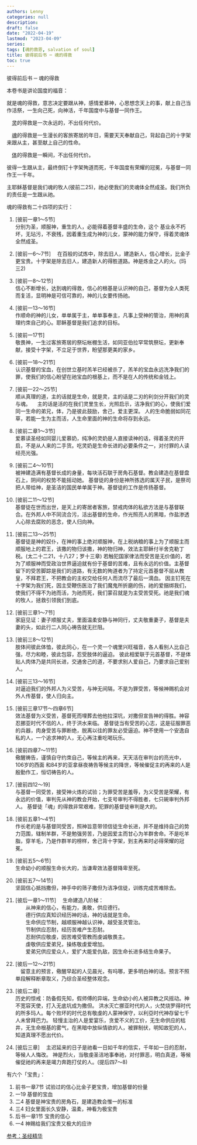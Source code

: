 ```yaml
---
authors: Lenny
categories: null
description: 
draft: false
date: "2022-04-19"
lastmod: "2023-04-09"
series:
tags: [魂的救恩, salvation of soul]
title: 彼得前后书 ─ 魂的得救
toc: true
---
```


<!--more-->

彼得前后书 ─ 魂的得救

本卷书是讲论国度的福音：

  就是魂的得救，意志决定要跟从神，感情爱慕神，心思想念天上的事，献上自己当作活祭，一生向己死，向神活，千年国度中与基督一同作王。

　<u class = "red">灵</u>的得救是一次永远的，不出任何代价。

　<u class = "red">魂</u>的得救是一生漫长的客旅寄居的年日，需要天天奉献自己，背起自己的十字架来跟从主，甚至献上自己的性命。

　<u class = "red">体</u>的得救是一瞬间，不出任何代价。

彼得一生跟从主，最终倒钉十字架殉道而死，千年国度有荣耀的冠冕，与基督一同作王一千年。

主耶稣基督是我们魂的牧人(彼前二25)，祂必使我们的灵魂体全然成圣。我们所负的责任是一生跟从祂。

魂的得救有二十四项的实行：

  1. [彼前一章1～5节]  
  分别为圣，顺服神，重生的人，必能得着基督丰盛的生命，这个 基业永不朽坏，无玷污，不衰残，因着重生成为神的儿女，蒙神的能力保守，得着灵魂体全然成圣。

  2. [彼前一6～7节]　 
  在百般的试炼中，除去旧人，建造新人，信心增长，比金子更宝贵。十字架是除去旧人，建造新人的得胜道路。神是炼金之人的火。(玛三2)

  3. [彼前一8～12节]  
  信心不断增长，达到魂的得救，信心的根基是认识神的自己，基督为全人类死而复活，显明神是可信可靠的，神的儿女要传扬祂。

  4. [彼前一13～16节]  
  作顺命的神的儿女，单单属于主，单单事奉主，凡事上受神的管治，用神的真理约朿自己的心。耶稣基督是我们追求的目标。

  5. [彼前一17节]  
  敬畏神，一生过客旅寄居的祭坛帐棚生活，如同亚伯拉罕常筑祭坛，更新奉献，接受十字架，不立足于世界，盼望那更美的家乡。

  6. [彼前一18～21节]  
  认识基督的宝血，在创世立基时羔羊已经被杀了，羔羊的宝血永远洗净我们的罪，使我们的信心盼望在祂宝血的根基上，而不是在人的传统和金钱上。

  7. [彼前一22～25节]  
  顺从真理的道，主的话就是生命，就是灵，主的话是二刃的利剑分开我们的灵与魂。
　主的话是活的在我们灵里生长，光照启示，洁净我们的心，使我们爱同一生命的弟兄，体，乃是彼此鼓励，舍己，爱主更深。
  人的生命脆弱如同花草，若能一生为主而活，人生命里面的神的生命将存到永远。

  8. [彼前二章1～3节]  
  爱慕读圣经如同婴儿爱慕奶，纯净的灵奶是人直接读神的话，得着圣灵的开启，不是从人来的二手货。吃灵奶是生命长进的必要条件之一，对付罪的人读经亮光强。

  9. [彼前二4～10节]    
  被神建造满有基督长成的身量，每块活石联于房角石基督。教会建造在基督盘石上，阴间的权势不能摇动她。
  基督徒的身份是神所拣选的属天子民，是祭司把人带给神，是圣洁的国民单单属于神。基督徒的工作是传扬基督。

  10. [彼前二11～12节]  
  基督徒在世而出世，是天上的寄居者客旅，禁戒肉体的私欲方法是与基督联合。在外邦人中不同流合污，活出基督的生命，作光照亮人的黑暗，作盐渗透人心除去腐败的恶念，使人归向神。

  11. [彼前二13～25节]   
  基督徒是神的奴仆，在神的事上绝对顺服神，在上税纳粮的事上为了顺服主而顺服地上的君王，该撒的物归该撒，神的物归神，效法主耶稣付半舍克勒丁税。(太二十二21，十八27；罗十三章)
  若触犯国家律法而受苦是无价值的，若为了顺服神而受政治世界逼迫就有份于基督的苦难，且有永远的价值。主基督留下的受苦脚踪是我们的道路，有无数的殉道者为了持定元首基督不屈从教皇，不拜君王，不把教会的主权交给任何人而流尽了最后一滴血。
  因主钉死在十字架为我们死，因主受鞭伤医治了我们魔鬼所折磨的伤，祂的爱捆绑我们，使我们不得不为祂而活，为祂而死，我们蒙召就是为主受苦受死。祂是我们魂的牧人，拯救引领我们到底。

  12. [彼前三章1～7节]   
  家庭见证：妻子顺服丈夫，里面温柔安静与神同行，丈夫敬重妻子，基督是夫妻的头，如此行二人同心祷告就无拦阻。

  13. [彼前三8～12节]  
  肢体间彼此体恤，彼此同心，在一个灵一个魂里兴旺福音，各人看别人比自己强，尽力和睦，彼此包容，忍受肢体的逼迫。
  彼此相爱联于元首基督，不是体贴人肉体乃是共同长进，交通舍己的道，不要求别人爱自己，乃要求自己爱别人。

  14. [彼前三13～16节]  
  对逼迫我们的外邦人为义受苦，与神无间隔，不是为罪受苦，等候神赐机会对外人传基督，使人归向主。

  15. [彼前三章17节～四章6节]  
  效法基督为义受苦，基督死而埋葬去他他拉深坑，对撒但宣告神的得胜。神容忍挪亚时代不信的人，终于洪水来临。
  基督徒当有受苦的心志，这是征服罪恶的兵器，肉身受苦与罪断绝，脱离以往的罪友必受逼迫。神不使用一个安逸自私的人，一个追求神的人，无心再注重吃喝玩乐。

  16. [彼前四章7～11节]  
  儆醒祷告，谨慎自守约朿自己，等候主的再来，天天活在审判台的亮光中，106岁的西面 和84岁的亚拿昼夜祷告等候主的降世，等候催促主的再来的人是殷勤作工，恒切祷告的人。

  17. [彼前四12～19]  
  与基督一同受苦，接受神火炼的试验；为罪受苦是羞辱，为义受苦是荣耀，有永远的价值，审判先从神的教会开始，七支号审判不得胜者，七只碗审判外邦人。
  基督徒「魂」的得救非常艰难，犯罪的基督徒审判是大的。

  18. [彼前五章1～4节]  
  作长老的是与基督同受苦，照神旨意带领信徒生命长进，并不是维持自己的势力范围，辖制羊群，不是勉强劳苦，乃是因爱主而甘心为羊群舍命。不是吃羊脂，穿羊毛，乃是作群羊的榜样，舍己背十字架，到主再来时必得荣耀的冠冕。

  19. [彼前五5～6节]  
  生命幼小的顺服生命长大的，当谦卑效法基督降卑至死。

  20.  [彼前五7～14节]  
  坚固信心抵挡撒但，神手中的筛子撒但为洁净信徒，训练完成苦难除去。

  21. [彼后一章1～11节]　 
  生命建造八阶梯：  
　　从神来的信心，有能力，勇敢，供应德行。  
　　德行供应真知识经历神的话，神的话就是生命。  
　　生命供应节制，越顺服神越认识神，越受圣灵管治。  
　　节制供应忍耐，经历苦难产生忍耐。  
　　忍耐供应敬虔，因苦难受管教而虔诚敬畏主。  
　　虔敬供应爱弟兄，操练敬虔爱增加。  
　　爱弟兄供应爱众人，爱扩大能爱仇敌，因生命长进多结生命果子。  

  22. [彼后一12～21节]  
　留意主的预言，儆醒早起的人见晨光，有吗哪，更多明白神的话。预言不照单段解释断章取义，乃综合圣经整体观念。

  23. [彼后二章]  
  历史的惊戒：防备假先知，假师傅的异端，生命幼小的人被异教之风摇动。神不宽容天使，打入无底坑成为撒但。
  洪水灭亡挪亚时代的人，火焚烧罗得时代的所多玛人。每个败坏的时代总有敬虔的人蒙神保守，以利亞时代神存留七千人未曾拜巴力。
  轻慢主治的人是爱宴乐，贪爱不义的工价，无生命供应的枯井，无生命根基的雾气，在黑暗中放纵情欲的人，被罪制伏，明知故犯的人，知道真理不愿出代价。

   24. [彼后三章]　
   主迟延来的日子是祂看一日如千年的信实，千年如一日的忍耐，等候人人悔改。 神是烈火，当敬虔圣洁地事奉祂，对付罪恶，明白真道，等候催促祂的再来是竭力奔跑打仗的人。(提后四7～8)

有六个「宝贵」：
  1. 前书一章7节 试验过的信心比金子更宝贵，增加基督的份量
  2. 一19   基督的宝血
  3. 二4    基督是神宝贵的房角石，是建造教会惟一的标准
  4. 三4    妇女里面长久安静，温柔，神看为极宝贵
  5. 后书一章1节 宝贵的信心
  6. 一4    神赐给我们宝贵又极大的应许

<a href = "https://sites.google.com/site/lilysbiblestudy/simplified/peter12" target="_blank" rel="noopener noreferrer">参考：圣经精华</a>